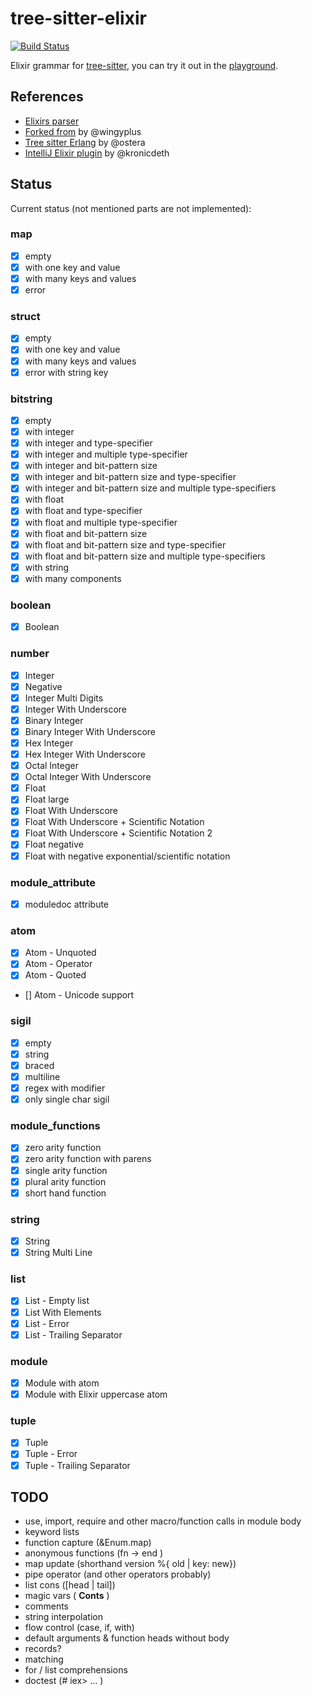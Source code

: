 # tree-sitter-elixir

[![Build Status](https://github.com/Tuxified/tree-sitter-elixir/workflows/build/badge.svg)](https://github.com/Tuxified/tree-sitter-elixir/actions)

Elixir grammar for [tree-sitter](https://github.com/tree-sitter/tree-sitter), you can try it out in the [playground](https://tuxified.github.io/tree-sitter-elixir/).

## References

- [Elixirs parser](https://github.com/elixir-lang/elixir/blob/master/lib/elixir/src/elixir_parser.yrl)
- [Forked from](https://github.com/wingyplus/tree-sitter-elixir) by @wingyplus
- [Tree sitter Erlang](https://github.com/abstractmachineslab/tree-sitter-erlang/) by @ostera
- [IntelliJ Elixir plugin](https://github.com/KronicDeth/intellij-elixir/blob/master/src/org/elixir_lang/Elixir.flex) by @kronicdeth

## Status

Current status (not mentioned parts are not implemented):

### map

- [x] empty
- [x] with one key and value
- [x] with many keys and values
- [x] error

### struct

- [x] empty
- [x] with one key and value
- [x] with many keys and values
- [x] error with string key

### bitstring

- [x] empty
- [x] with integer
- [x] with integer and type-specifier
- [x] with integer and multiple type-specifier
- [x] with integer and bit-pattern size
- [x] with integer and bit-pattern size and type-specifier
- [x] with integer and bit-pattern size and multiple type-specifiers
- [x] with float
- [x] with float and type-specifier
- [x] with float and multiple type-specifier
- [x] with float and bit-pattern size
- [x] with float and bit-pattern size and type-specifier
- [x] with float and bit-pattern size and multiple type-specifiers
- [x] with string
- [x] with many components

### boolean

- [x] Boolean

### number

- [x] Integer
- [x] Negative
- [x] Integer Multi Digits
- [x] Integer With Underscore
- [x] Binary Integer
- [x] Binary Integer With Underscore
- [x] Hex Integer
- [x] Hex Integer With Underscore
- [x] Octal Integer
- [x] Octal Integer With Underscore
- [x] Float
- [x] Float large
- [x] Float With Underscore
- [x] Float With Underscore + Scientific Notation
- [x] Float With Underscore + Scientific Notation 2
- [x] Float negative
- [x] Float with negative exponential/scientific notation

### module_attribute

- [x] moduledoc attribute

### atom

- [x] Atom - Unquoted
- [x] Atom - Operator
- [x] Atom - Quoted
- [] Atom - Unicode support

### sigil

- [x] empty
- [x] string
- [x] braced
- [x] multiline
- [x] regex with modifier
- [x] only single char sigil

### module_functions

- [x] zero arity function
- [x] zero arity function with parens
- [x] single arity function
- [x] plural arity function
- [x] short hand function

### string

- [x] String
- [x] String Multi Line

### list

- [x] List - Empty list
- [x] List With Elements
- [x] List - Error
- [x] List - Trailing Separator

### module

- [x] Module with atom
- [x] Module with Elixir uppercase atom

### tuple

- [x] Tuple
- [x] Tuple - Error
- [x] Tuple - Trailing Separator

## TODO

- use, import, require and other macro/function calls in module body
- keyword lists
- function capture (&Enum.map)
- anonymous functions (fn -> end )
- map update (shorthand version %{ old | key: new})
- pipe operator (and other operators probably)
- list cons ([head | tail])
- magic vars ( **Conts** )
- comments
- string interpolation
- flow control (case, if, with)
- default arguments & function heads without body
- records?
- matching
- for / list comprehensions
- doctest (# iex> ... )
